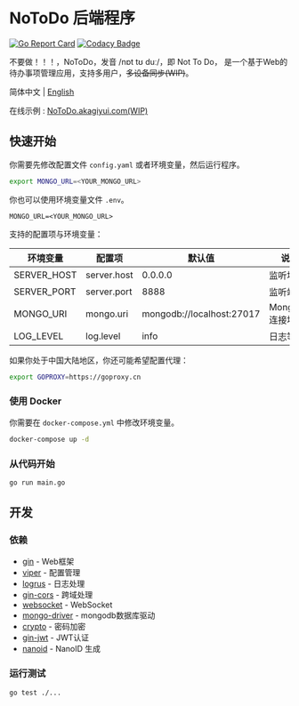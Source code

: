 # NoToDo 后端程序

[![Go Report Card](https://goreportcard.com/badge/github.com/NoToDoProject/NoToDo)](https://goreportcard.com/report/github.com/NoToDoProject/NoToDo)
[![Codacy Badge](https://app.codacy.com/project/badge/Grade/4912f94720f24de6b5924062f89160bf)](https://www.codacy.com/gh/NoToDoProject/NoToDo/dashboard?utm_source=github.com&amp;utm_medium=referral&amp;utm_content=NoToDoProject/NoToDo&amp;utm_campaign=Badge_Grade)

不要做！！！，NoToDo，发音 /nɒt tʊ duː/，即 Not To Do，
是一个基于Web的待办事项管理应用，支持多用户，~~多设备同步(WIP)~~。

简体中文 | [English](./README.en.md)

在线示例 : [NoToDo.akagiyui.com(WIP)](https://notodo.akagiyui.com)

## 快速开始

你需要先修改配置文件 `config.yaml` 或者环境变量，然后运行程序。

```bash
export MONGO_URL=<YOUR_MONGO_URL>
```

你也可以使用环境变量文件 `.env`。

```dotenv
MONGO_URL=<YOUR_MONGO_URL>
```

支持的配置项与环境变量：

| 环境变量        | 配置项         | 默认值                       | 说明           |
|-------------|-------------|---------------------------|--------------|
| SERVER_HOST | server.host | 0.0.0.0                   | 监听地址         |
| SERVER_PORT | server.port | 8888                      | 监听端口         |
| MONGO_URI   | mongo.uri   | mongodb://localhost:27017 | MongoDB 连接地址 |
| LOG_LEVEL   | log.level   | info                      | 日志等级         |

如果你处于中国大陆地区，你还可能希望配置代理：

```bash
export GOPROXY=https://goproxy.cn
```

### 使用 Docker

你需要在 `docker-compose.yml` 中修改环境变量。

```bash
docker-compose up -d
```

### 从代码开始

```bash
go run main.go
```

## 开发

### 依赖

- [gin](https://github.com/gin-gonic/gin) - Web框架
- [viper](https://github.com/spf13/viper) - 配置管理
- [logrus](https://github.com/sirupsen/logrus) - 日志处理
- [gin-cors](https://github.com/gin-contrib/cors) - 跨域处理
- [websocket](https://github.com/gorilla/websocket) - WebSocket
- [mongo-driver](https://pkg.go.dev/go.mongodb.org/mongo-driver/mongo) - mongodb数据库驱动
- [crypto](https://pkg.go.dev/golang.org/x/crypto) - 密码加密
- [gin-jwt](https://github.com/appleboy/gin-jwt) - JWT认证
- [nanoid](https://github.com/jaevor/go-nanoid) - NanoID 生成

### 运行测试

```bash
go test ./...
```
